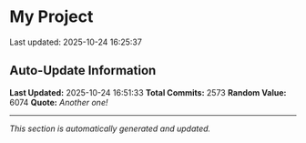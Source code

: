 # My Project


Last updated: 2025-10-24 16:25:37




















































































































































































































































































































































































































































































































































































































































































































































































































































































































































































































































































































































































































































































































































































































































































































































































































































































































































































































































































































































































































































































































































































































































































































































































































































































































































































































































































































































































































































































































































































































































































## Auto-Update Information

**Last Updated:** 2025-10-24 16:51:33
**Total Commits:** 2573
**Random Value:** 6074
**Quote:** _Another one!_

---
_This section is automatically generated and updated._